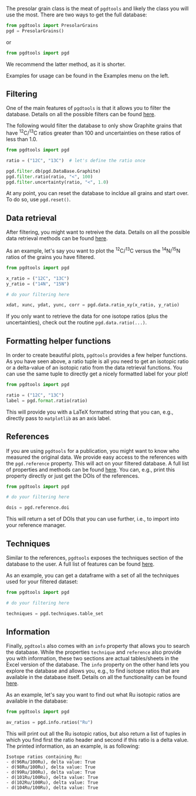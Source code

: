 The presolar grain class is the meat of `pgdtools` and likely the class you will use the most.
There are two ways to get the full database:

```python
from pgdtools import PresolarGrains
pgd = PresolarGrains()
```

or

```python
from pgdtools import pgd
```

We recommend the latter method, as it is shorter.

Examples for usage can be found in the Examples menu on the left.

## Filtering

One of the main features of `pgdtools` is that it allows you to filter the database.
Details on all the possible filters can be found
[here](../api/subtools.md#pgdtools.sub_tools.filters.Filters).

The following would filter the database to only show Graphite grains that have <sup>12</sup>C/<sup>13</sup>C ratios
greater than 100
and uncertainties on these ratios of less than 1.0.

```python
from pgdtools import pgd

ratio = ("12C", "13C")  # let's define the ratio once

pgd.filter.db(pgd.DataBase.Graphite)
pgd.filter.ratio(ratio, "<", 100)
pgd.filter.uncertainty(ratio, "<", 1.0)
```

At any point, you can reset the database to incldue all grains and start over.
To do so, use `pgd.reset()`.

## Data retrieval

After filtering, you might want to retreive the data.
Details on all the possible data retrieval methods can be found
[here](../api/subtools.md#pgdtools.sub_tools.data.Data).

As an example, let's say you want to plot the
<sup>12</sup>C/<sup>13</sup>C versus the
<sup>14</sup>N/<sup>15</sup>N ratios
of the grains you have filtered.

```python
from pgdtools import pgd

x_ratio = ("12C", "13C")
y_ratio = ("14N", "15N")

# do your filtering here

xdat, xunc, ydat, yunc, corr = pgd.data.ratio_xy(x_ratio, y_ratio)
```

If you only want to retrieve the data for one isotope ratios (plus the uncertainties),
check out the routine `pgd.data.ratio(...)`.

## Formatting helper functions

In order to create beautiful plots, `pgdtools` provides a few helper functions.
As you have seen above, a ratio tuple is all you need to get an isotopic ratio or a delta-value of an isotopic ratio
from the data retrieval functions.
You can use the same tuple to directly get a nicely formatted label for your plot!

```python
from pgdtools import pgd

ratio = ("12C", "13C")
label = pgd.format.ratio(ratio)
```

This will provide you with a LaTeX formatted string that you can,
e.g., directly pass to `matplotlib` as an axis label.

## References

If you are using `pgdtools` for a publication,
you might want to know who measured the original data.
We provide easy access to the references with the `pgd.reference` property.
This will act on your filtered database.
A full list of properties and methods can be found
[here](../api/subtools.md#pgdtools.sub_tools.references.References).
You can, e.g., print this property directly or just get the DOIs of the references.

```python
from pgdtools import pgd

# do your filtering here

dois = pgd.reference.doi
```

This will return a set of DOIs that you can use further, i.e., to import into your reference manager.

## Techniques

Similar to the references, `pgdtools` exposes the techniques section of the database to the user.
A full list of features can be found
[here](../api/subtools.md#pgdtools.sub_tools.techniques.Techniques).

As an example, you can get a dataframe with a set of all the techniques used for your filtered dataset:

```python
from pgdtools import pgd

# do your filtering here

techniques = pgd.techniques.table_set
```

## Information

Finally, `pgdtools` also comes with an `info` property that allows you to search the database.
While the properties `technique` and `reference` also provide you with information,
these two sections are actual tables/sheets in the Excel version of the database.
The `info` property on the other hand lets you explore the database and allows you,
e.g., to find isotope ratios that are available in the database itself.
Details on all the functionality can be found
[here](../api/subtools.md#pgdtools.sub_tools.info.Info).

As an example, let's say you want to find out what Ru isotopic ratios are available in the database:

```python
from pgdtools import pgd

av_ratios = pgd.info.ratios("Ru")
```

This will print out all the Ru isotopic ratios, but also return a list of tuples
in which you find first the ratio header and second if this ratio is a delta value.
The printed information, as an example, is as following:

```
Isotope ratios containing Ru:
- d(96Ru/100Ru), delta value: True
- d(98Ru/100Ru), delta value: True
- d(99Ru/100Ru), delta value: True
- d(101Ru/100Ru), delta value: True
- d(102Ru/100Ru), delta value: True
- d(104Ru/100Ru), delta value: True
```
